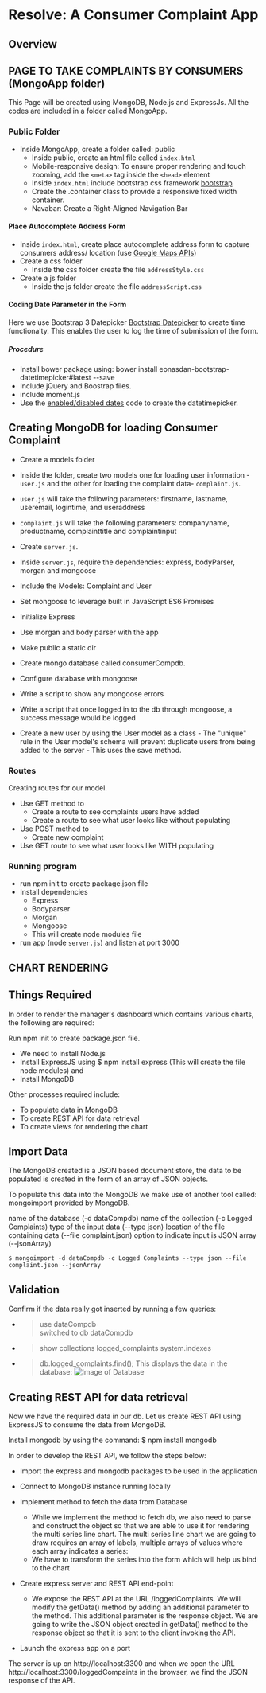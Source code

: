 # Resolve: A Consumer Complaint App

## Overview

## PAGE TO TAKE COMPLAINTS BY CONSUMERS (MongoApp folder)
This Page will be created using MongoDB, Node.js and ExpressJs. All the codes are included in a folder called MongoApp. 

### Public Folder
* Inside MongoApp, create a folder called: public
  * Inside public, create an html file called ```index.html```
  * Mobile-responsive design: To ensure proper rendering and touch zooming, add the ```<meta>``` tag inside the ```<head>``` element
  * Inside ```index.html``` include bootstrap css framework [bootstrap](http://getbootstrap.com/getting-started/)
  * Create the .container class to provide a responsive fixed width container.  
  * Navabar: Create a Right-Aligned Navigation Bar

#### Place Autocomplete Address Form
* Inside ```index.html```, create place autocomplete address form to capture consumers address/ location (use [Google Maps APIs](https://developers.google.com/maps/documentation/javascript/examples/places-autocomplete-addressform#try-it-yourself))
* Create a css folder
  * Inside the css folder create the file ```addressStyle.css```
* Create a js folder
  * Inside the js folder create the file ```addressScript.css```

#### Coding Date Parameter in the Form
Here we use Bootstrap 3 Datepicker [Bootstrap Datepicker](http://eonasdan.github.io/bootstrap-datetimepicker/) to create time functionalty. This enables the user to log the time of submission of the form. 
##### Procedure
* Install bower package using: bower install eonasdan-bootstrap-datetimepicker#latest --save
* Include jQuery and Boostrap files.
* include moment.js
* Use the [enabled/disabled dates](http://eonasdan.github.io/bootstrap-datetimepicker/#enableddisabled-dates) code to create the datetimepicker.

## Creating MongoDB for loading Consumer Complaint 
* Create a models folder
* Inside the folder, create two models one for loading user information - ```user.js``` and the other for loading the complaint data- ```complaint.js```.
* ```user.js``` will take the following parameters: firstname, lastname, useremail, logintime, and useraddress
* ```complaint.js``` will take the following parameters: companyname, productname, complainttitle and complaintinput

* Create ```server.js```.
* Inside ```server.js```, require the dependencies: express, bodyParser, morgan and mongoose
* Include the Models: Complaint and User
* Set mongoose to leverage built in JavaScript ES6 Promises
* Initialize Express
* Use morgan and body parser with the app
* Make public a static dir
* Create mongo database called consumerCompdb.
* Configure database with mongoose
* Write a script to show any mongoose errors
* Write a script that once logged in to the db through mongoose, a success message would be logged
* Create a new user by using the User model as a class - The "unique" rule in the User model's schema will prevent duplicate users from being added to the server - This uses the save method.

### Routes
Creating routes for our model.
* Use GET method to
  * Create a route to see complaints users have added
  * Create a route to see what user looks like without populating
* Use POST method to
  * Create new complaint
* Use GET route to see what user looks like WITH populating

### Running program
* run npm init to create package.json file
* Install dependencies
  * Express
  * Bodyparser
  * Morgan
  * Mongoose
  * This will create node modules file
* run app (node ```server.js```) and listen at port 3000


## CHART RENDERING
## Things Required
In order to render the manager's dashboard which contains various charts, the following are required:

Run npm init to create package.json file.

  * We need to install Node.js
  * Install ExpressJS using $ npm install express (This will create the file node modules) and
  * Install MongoDB

Other processes required include:
  * To populate data in MongoDB
  * To create REST API for data retrieval
  * To create views for rendering the chart

## Import Data
The MongoDB created is a JSON based document store, the data to be populated is created in the form of an array of JSON objects. 

To populate this data into the MongoDB we make use of another tool called: mongoimport provided by MongoDB. 

name of the database (-d dataCompdb)
name of the collection (-c Logged Complaints)
type of the input data (--type json)
location of the file containing data (--file complaint.json)
option to indicate input is JSON array (--jsonArray)

```$ mongoimport -d dataCompdb -c Logged Complaints --type json --file complaint.json --jsonArray```

## Validation
Confirm if the data really got inserted by running a few queries:
  * > use dataCompdb                                    
   switched to db dataCompdb
  * > show collections
   logged_complaints
   system.indexes
  * > db.logged_complaints.find();
This displays the data in the database:
![Image of Database](https://github.com/druchefavour/Consumer_Complaint/blob/master/mongoApp/public/image/datbase_pic.PNG)

## Creating REST API for data retrieval
Now we have the required data in our db. Let us create REST API using ExpressJS to consume the data from MongoDB.

Install mongodb by using the command: $ npm install mongodb

In order to develop the REST API, we follow the steps below:
  * Import the express and mongodb packages to be used in the application
  * Connect to MongoDB instance running locally
  * Implement method to fetch the data from Database
    * While we implement the method to fetch db, we also need to parse and construct the object so that we are able to use it for rendering the multi series line chart. The multi series line chart we are going to draw requires an array of labels, multiple arrays of values where each array indicates a series:
     * We have to transform the series into the form which will help us bind to the chart

  * Create express server and REST API end-point
    * We expose the REST API at the URL /loggedComplaints. We will modify the getData() method by adding an additional parameter to the method. This additional parameter is the response object. We are going to write the JSON object created in getData() method to the response object so that it is sent to the client invoking the API.
  * Launch the express app on a port

  The server is up on http://localhost:3300 and when we open the URL http://localhost:3300/loggedCompaints in the browser, we find the JSON response of the API.





